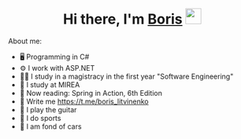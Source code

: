 
<h1 align="center">Hi there, I'm <a href="https://vk.com/boris_litvinenko" a target="_blank">Boris</a> 
<img src="https://github.com/blackcater/blackcater/raw/main/images/Hi.gif" height="32"/></h1>

About me:

- 🖥 Programming in C#
- ⚙️ I work with ASP.NET
- 👨‍🎓 I study in a magistracy in the first year "Software Engineering"
- 🏫 I study at MIREA
- 📖 Now reading: Spring in Action, 6th Edition
- 💬 Write me https://t.me/boris_litvinenko
- 🎸 I play the guitar
- 🏅 I do sports
- 🚗 I am fond of cars
